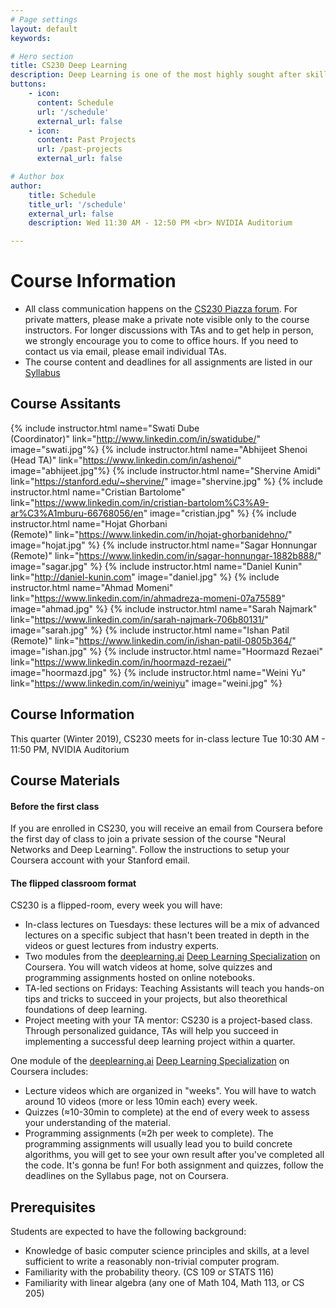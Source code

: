 ```yaml
---
# Page settings
layout: default
keywords:

# Hero section
title: CS230 Deep Learning
description: Deep Learning is one of the most highly sought after skills in AI. In this course, you will learn the foundations of Deep Learning, understand how to build neural networks, and learn how to lead successful machine learning projects. You will learn about Convolutional networks, RNNs, LSTM, Adam, Dropout, BatchNorm, Xavier/He initialization, and more.
buttons:
    - icon: 
      content: Schedule
      url: '/schedule'
      external_url: false
    - icon: 
      content: Past Projects
      url: /past-projects
      external_url: false

# Author box
author:
    title: Schedule
    title_url: '/schedule'
    external_url: false
    description: Wed 11:30 AM - 12:50 PM <br> NVIDIA Auditorium

---
```


# Course Information

- All class communication happens on the [CS230 Piazza forum](https://piazza.com/class/jqlmsmrpyak1oz). For private matters, please make a private note visible only to the course instructors. For longer discussions with TAs and to get help in person, we strongly encourage you to come to office hours. If you need to contact us via email, please email individual TAs.
- The course content and deadlines for all assignments are listed in our [Syllabus](/syllabus)


## Course Assitants
{% include instructor.html name="Swati Dube<br>(Coordinator)" link="http://www.linkedin.com/in/swatidube/" image="swati.jpg"%}
{% include instructor.html name="Abhijeet Shenoi<br>(Head TA)" link="https://www.linkedin.com/in/ashenoi/" image="abhijeet.jpg"%}
{% include instructor.html name="Shervine Amidi" link="https://stanford.edu/~shervine/" image="shervine.jpg" %}
{% include instructor.html name="Cristian Bartolome" link="https://www.linkedin.com/in/cristian-bartolom%C3%A9-ar%C3%A1mburu-66768056/en" image="cristian.jpg" %}
{% include instructor.html name="Hojat Ghorbani<br>(Remote)" link="https://www.linkedin.com/in/hojat-ghorbanidehno/" image="hojat.jpg" %}
{% include instructor.html name="Sagar Honnungar<br>(Remote)" link="https://www.linkedin.com/in/sagar-honnungar-1882b888/" image="sagar.jpg" %}
{% include instructor.html name="Daniel Kunin" link="http://daniel-kunin.com" image="daniel.jpg" %}
{% include instructor.html name="Ahmad Momeni" link="https://www.linkedin.com/in/ahmadreza-momeni-07a75589" image="ahmad.jpg" %}
{% include instructor.html name="Sarah Najmark" link="https://www.linkedin.com/in/sarah-najmark-706b80131/" image="sarah.jpg" %}
{% include instructor.html name="Ishan Patil<br>(Remote)" link="https://www.linkedin.com/in/ishan-patil-0805b364/" image="ishan.jpg" %}
{% include instructor.html name="Hoormazd Rezaei" link="https://www.linkedin.com/in/hoormazd-rezaei/" image="hoormazd.jpg" %}
{% include instructor.html name="Weini Yu" link="https://www.linkedin.com/in/weiniyu" image="weini.jpg" %}


## Course Information

This quarter (Winter 2019), CS230 meets for in-class lecture Tue 10:30 AM - 11:50 PM, NVIDIA Auditorium

## Course Materials

#### Before the first class

If you are enrolled in CS230, you will receive an email from Coursera before the first day of class to join a private session of the course "Neural Networks and Deep Learning". Follow the instructions to setup your Coursera account with your Stanford email.

#### The flipped classroom format

CS230 is a flipped-room, every week you will have:
* In-class lectures on Tuesdays: these lectures will be a mix of advanced lectures on a specific subject that hasn't been treated in depth in the videos or guest lectures from industry experts.
* Two modules from the [deeplearning.ai](https://www.deeplearning.ai/) [Deep Learning Specialization](https://www.deeplearning.ai/deep-learning-specialization/) on Coursera. You will watch videos at home, solve quizzes and programming assignments hosted on online notebooks. 
* TA-led sections on Fridays: Teaching Assistants will teach you hands-on tips and tricks to succeed in your projects, but also theorethical foundations of deep learning.
* Project meeting with your TA mentor: CS230 is a project-based class. Through personalized guidance, TAs will help you succeed in implementing a successful deep learning project within a quarter.


One module of the [deeplearning.ai](https://www.deeplearning.ai/) [Deep Learning Specialization](https://www.deeplearning.ai/deep-learning-specialization/) on Coursera includes:

 * Lecture videos which are organized in "weeks". You will have to watch around 10 videos (more or less 10min each) every week.
 * Quizzes (≈10-30min to complete) at the end of every week to assess your understanding of the material.
 * Programming assignments (≈2h per week to complete). The programming assignments will usually lead you to build concrete algorithms, you will get to see your own result after you've completed all the code. It's gonna be fun! For both assignment and quizzes, follow the deadlines on the Syllabus page, not on Coursera.


## Prerequisites
Students are expected to have the following background:
 * Knowledge of basic computer science principles and skills, at a level sufficient to write a reasonably non-trivial computer program.
 * Familiarity with the probability theory. (CS 109 or STATS 116)
 * Familiarity with linear algebra (any one of Math 104, Math 113, or CS 205)


